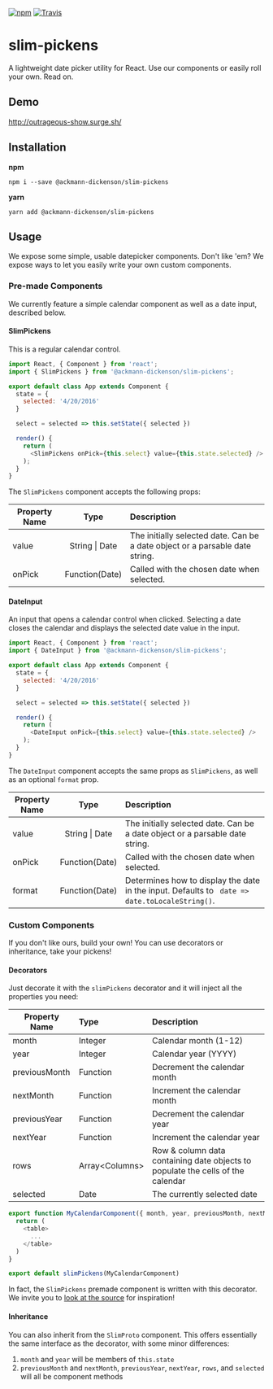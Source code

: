[![npm](https://img.shields.io/npm/v/@ackmann-dickenson/slim-pickens.svg?style=plastic)](https://www.npmjs.com/package/@ackmann-dickenson/slim-pickens)
[![Travis](https://img.shields.io/travis/ackmann-dickenson/slim-pickens.svg?style=plastic)](https://github.com/ackmann-dickenson/slim-pickens)

# slim-pickens

A lightweight date picker utility for React. Use our components or easily roll your own. Read on.

## Demo

http://outrageous-show.surge.sh/

## Installation

**npm**
```
npm i --save @ackmann-dickenson/slim-pickens
```

**yarn**
```
yarn add @ackmann-dickenson/slim-pickens
```

## Usage

We expose some simple, usable datepicker components. Don't like 'em? We expose ways to
let you easily write your own custom components.

### Pre-made Components

We currently feature a simple calendar component as well as a date input, described below.

#### SlimPickens

This is a regular calendar control.

```javascript
import React, { Component } from 'react';
import { SlimPickens } from '@ackmann-dickenson/slim-pickens';

export default class App extends Component {
  state = {
    selected: '4/20/2016'
  }

  select = selected => this.setState({ selected })

  render() {
    return (
      <SlimPickens onPick={this.select} value={this.state.selected} />
    );
  }
}
```

The `SlimPickens` component accepts the following props:

Property Name | Type | Description
---|:---:|:---
value | String &#124; Date | The initially selected date. Can be a date object or a parsable date string.
onPick | Function(Date) | Called with the chosen date when selected.

#### DateInput

An input that opens a calendar control when clicked. Selecting a date closes the calendar and displays the
selected date value in the input.

```javascript
import React, { Component } from 'react';
import { DateInput } from '@ackmann-dickenson/slim-pickens';

export default class App extends Component {
  state = {
    selected: '4/20/2016'
  }

  select = selected => this.setState({ selected })

  render() {
    return (
      <DateInput onPick={this.select} value={this.state.selected} />
    );
  }
}
```

The `DateInput` component accepts the same props as `SlimPickens`, as well as an optional `format` prop.

Property Name | Type | Description
---|:---:|:---
value | String &#124; Date | The initially selected date. Can be a date object or a parsable date string.
onPick | Function(Date) | Called with the chosen date when selected.
format | Function(Date) | Determines how to display the date in the input. Defaults to ` date => date.toLocaleString()`.

### Custom Components

If you don't like ours, build your own! You can use decorators or inheritance, take your pickens!

#### Decorators

Just decorate it with the `slimPickens` decorator and
it will inject all the properties you need:

Property Name | Type | Description
---|:---|:---
month | Integer | Calendar month (1-12)
year | Integer | Calendar year (YYYY)
previousMonth | Function | Decrement the calendar month
nextMonth | Function | Increment the calendar month
previousYear | Function | Decrement the calendar year
nextYear | Function | Increment the calendar year
rows | Array&lt;Columns&gt; | Row & column data containing date objects to populate the cells of the calendar
selected | Date | The currently selected date

```javascript
export function MyCalendarComponent({ month, year, previousMonth, nextMonth, rows, selected }) {
  return (
    <table>
      ...
    </table>
  )
}

export default slimPickens(MyCalendarComponent)
```

In fact, the `SlimPickens` premade component is written with this decorator. We invite you to [look at the
source](https://github.com/ackmann-dickenson/slim-pickens/blob/master/src/SlimPickens.jsx) for inspiration!

#### Inheritance

You can also inherit from the `SlimProto` component. This offers essentially the same interface as the decorator,
with some minor differences:

1. `month` and `year` will be members of `this.state`
2. `previousMonth` and `nextMonth`, `previousYear`, `nextYear`, `rows`, and `selected` will all be component methods

